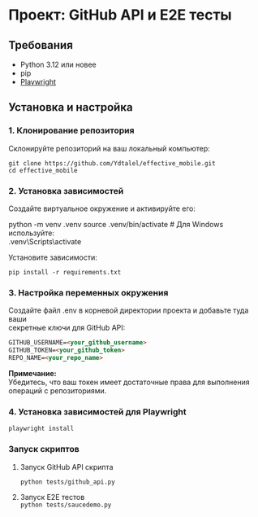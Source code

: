 # Проект: GitHub API и E2E тесты

## Требования

- Python 3.12 или новее
- pip
- [Playwright](https://playwright.dev)

## Установка и настройка

### 1. Клонирование репозитория

Склонируйте репозиторий на ваш локальный компьютер:

```
git clone https://github.com/Ydtalel/effective_mobile.git
cd effective_mobile
```

### 2. Установка зависимостей
Создайте виртуальное окружение и активируйте его:

python -m venv .venv
source .venv/bin/activate  # Для Windows используйте:  
.venv\Scripts\activate

Установите зависимости:

`pip install -r requirements.txt`

### 3. Настройка переменных окружения

Создайте файл .env в корневой директории проекта и добавьте туда ваши  
секретные ключи для GitHub API:

```markdown
GITHUB_USERNAME=<your_github_username>
GITHUB_TOKEN=<your_github_token>
REPO_NAME=<your_repo_name>
```
**Примечание:**  
Убедитесь, что ваш токен имеет достаточные права для выполнения
операций с репозиториями.

### 4. Установка зависимостей для Playwright
`playwright install`

### Запуск скриптов
1. Запуск GitHub API скрипта

    `python tests/github_api.py`
2. Запуск E2E тестов   
    `python tests/saucedemo.py`
